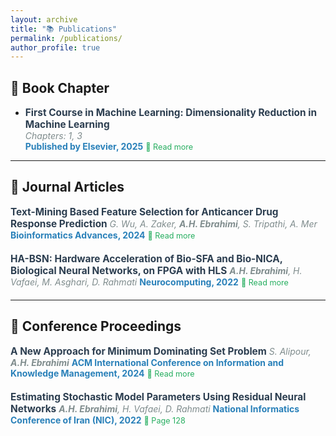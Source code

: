 ```yaml
---
layout: archive
title: "📚 Publications"
permalink: /publications/
author_profile: true
---
```


<style>
  .publication-list {
    list-style: none;
    padding: 0;
  }
  .publication-list li {
    margin-bottom: 20px;
  }
  .publication-title {
    font-weight: bold;
    font-size: 1.1em;
    color: #2c3e50;
  }
  .publication-authors {
    font-style: italic;
    color: #7f8c8d;
  }
  .publication-source {
    font-weight: bold;
    color: #2980b9;
  }
  .read-more {
    font-size: 0.9em;
    color: #27ae60;
    text-decoration: none;
  }
  .read-more:hover {
    text-decoration: underline;
  }
</style>

## 📖 Book Chapter
- <span class="publication-title">First Course in Machine Learning: Dimensionality Reduction in Machine Learning</span>  
  <span class="publication-authors">Chapters: 1, 3</span>  
  <span class="publication-source">Published by Elsevier, 2025</span>
  <a class="read-more" href="https://www.sciencedirect.com/science/article/pii/B9780443328183000095">🔗 Read more</a>
---

## 📰 Journal Articles
<ul class="publication-list">
  <li>
    <span class="publication-title">Text-Mining Based Feature Selection for Anticancer Drug Response Prediction</span>  
    <span class="publication-authors">G. Wu, A. Zaker, <b>A.H. Ebrahimi</b>, S. Tripathi, A. Mer</span>  
    <span class="publication-source">Bioinformatics Advances, 2024</span>  
    <a class="read-more" href="https://academic.oup.com/bioinformaticsadvances/article/4/1/vbae047/7644335">🔗 Read more</a>
  </li>
  <li>
    <span class="publication-title">HA-BSN: Hardware Acceleration of Bio-SFA and Bio-NICA, Biological Neural Networks, on FPGA with HLS</span>  
    <span class="publication-authors"><b>A.H. Ebrahimi</b>, H. Vafaei, M. Asghari, D. Rahmati</span>  
    <span class="publication-source">Neurocomputing, 2022</span>  
    <a class="read-more" href="https://papers.ssrn.com/sol3/papers.cfm?abstract_id=4517541">🔗 Read more</a>
  </li>
</ul>

---

## 🎤 Conference Proceedings
<ul class="publication-list">
  <li>
    <span class="publication-title">A New Approach for Minimum Dominating Set Problem</span>  
    <span class="publication-authors">S. Alipour, <b>A.H. Ebrahimi</b></span>  
    <span class="publication-source">ACM International Conference on Information and Knowledge Management, 2024</span>  
    <a class="read-more" href="https://drive.google.com/file/d/1uzFTRf3CeWSN7075rZLWK_YzQtbxNmG1/view?usp=sharing">🔗 Read more</a>
  </li>
  <li>
    <span class="publication-title">Estimating Stochastic Model Parameters Using Residual Neural Networks</span>  
    <span class="publication-authors"><b>A.H. Ebrahimi</b>, H. Vafaei, D. Rahmati</span>  
    <span class="publication-source">National Informatics Conference of Iran (NIC), 2022</span>  
    <a class="read-more" href="https://cs.ipm.ac.ir/nic/1401/files/Final_proceedings_NIC1401.pdf">🔗 Page 128</a>
  </li>
</ul>
